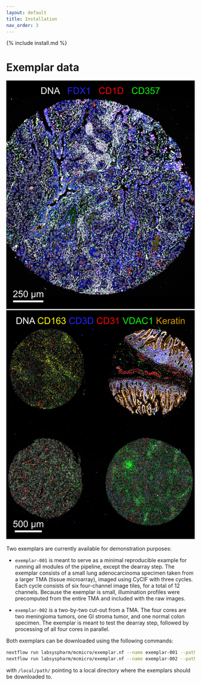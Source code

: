 ```yaml
---
layout: default
title: Installation
nav_order: 3
---
```


{% include install.md %}

# Exemplar data

![](images/mcmicro-exemplar-001.jpg) ![](images/mcmicro-exemplar-002.jpg)

Two exemplars are currently available for demonstration purposes:

* `exemplar-001` is meant to serve as a minimal reproducible example for running all modules of the pipeline, except the dearray step. The exemplar consists of a small lung adenocarcinoma specimen taken from a larger TMA (tissue microarray), imaged using CyCIF with three cycles. Each cycle consists of six four-channel image tiles, for a total of 12 channels. Because the exemplar is small, illumination profiles were precomputed from the entire TMA and included with the raw images.

* `exemplar-002` is a two-by-two cut-out from a TMA. The four cores are two meningioma tumors, one GI stroma tumor, and one normal colon specimen. The exemplar is meant to test the dearray step, followed by processing of all four cores in parallel.

Both exemplars can be downloaded using the following commands:
``` bash
nextflow run labsyspharm/mcmicro/exemplar.nf --name exemplar-001 --path /local/path/
nextflow run labsyspharm/mcmicro/exemplar.nf --name exemplar-002 --path /local/path/
```
with `/local/path/` pointing to a local directory where the exemplars should be downloaded to.

